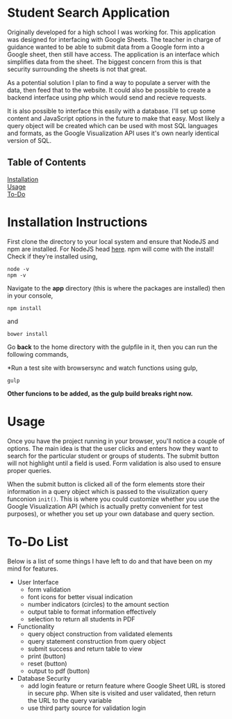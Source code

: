 # Student Search Application

Originally developed for a high school I was working for. This application was designed for interfacing with Google Sheets. The teacher in charge of guidance wanted to be able to submit data from a Google form into a Google sheet, then still have access. The application is an interface which simplifies data from the sheet. The biggest concern from this is that security surrounding the sheets is not that great.

As a potential solution I plan to find a way to populate a server with the data, then feed that to the website. It could also be possible to create a backend interface using php which would send and recieve requests.

It is also possible to interface this easily with a database. I'll set up some content and JavaScript options in the future to make that easy. Most likely a query object will be created which can be used with most SQL languages and formats, as the Google Visualization API uses it's own nearly identical version of SQL.

## Table of Contents
[Installation](#install) <br>
[Usage](#usage) <br>
[To-Do](#todo) <br>

<h1>
	<a name="install" aria-hidden="true" class="anchor"></a>
	Installation Instructions
</h1>

First clone the directory to your local system and ensure that NodeJS and npm are installed. For NodeJS
head [here](https://nodejs.org/en/download/package-manager/). npm will come with the install! Check if they're installed using,

```
node -v
npm -v
```

Navigate to the **app** directory (this is where the packages are installed) then in your console,

```
npm install
```

and 

```
bower install
```

Go **back** to the home directory with the gulpfile in it, then you can run the following commands,

*Run a test site with browsersync and watch functions using gulp,

```
gulp
```

**Other funcions to be added, as the gulp build breaks right now.**

<h1>
	<a name="usage" aria-hidden="true" class="anchor"></a>
	Usage
</h1>
Once you have the project running in your browser, you'll notice a couple of options. The main idea is that the user clicks and enters how they want to search for the particular student or groups of students. The submit button will not highlight until a field is used. Form validation is also used to ensure proper queries.

When the submit button is clicked all of the form elements store their information in a query object which is passed to the visulization query funconion `init()`. This is where you could customize whether you use the Google Visualization API (which is actually pretty convenient for test purposes), or whether you set up your own database and query section.

<h1>
	<a name="todo" aria-hidden="true" class="anchor"></a>
	To-Do List
</h1>

Below is a list of some things I have left to do and that have been on my mind for features.

* User Interface
  * form validation
  * font icons for better visual indication
  * number indicators (circles) to the amount section
  * output table to format information effectively
  * selection to return all students in PDF
* Functionality
  * query object construction from validated elements
  * query statement construction from query object
  * submit success and return table to view
  * print (button)
  * reset (button)
  * output to pdf (button)
* Database Security
  * add login feature or return feature where Google Sheet URL is stored in secure php. When site is visited and user validated, then return the URL to the query variable
  * use third party source for validation login